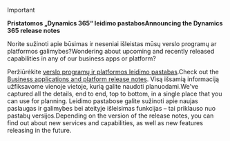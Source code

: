 > [!IMPORTANT]
> <span data-ttu-id="fa5fb-101">**Pristatomos „Dynamics 365“ leidimo pastabos**</span><span class="sxs-lookup"><span data-stu-id="fa5fb-101">**Announcing the Dynamics 365 release notes**</span></span>
>
> <span data-ttu-id="fa5fb-102">Norite sužinoti apie būsimas ir neseniai išleistas mūsų verslo programų ar platformos galimybes?</span><span class="sxs-lookup"><span data-stu-id="fa5fb-102">Wondering about upcoming and recently released capabilities in any of our business apps or platform?</span></span> 
> 
> <span data-ttu-id="fa5fb-103">Peržiūrėkite [verslo programų ir platformos leidimo pastabas](https://go.microsoft.com/fwlink/?linkid=2010158).</span><span class="sxs-lookup"><span data-stu-id="fa5fb-103">Check out the [Business applications and platform release notes](https://go.microsoft.com/fwlink/?linkid=2010158).</span></span> <span data-ttu-id="fa5fb-104">Visą išsamią informaciją užfiksavome vienoje vietoje, kurią galite naudoti planuodami.</span><span class="sxs-lookup"><span data-stu-id="fa5fb-104">We've captured all the details, end to end, top to bottom, in a single place that you can use for planning.</span></span> <span data-ttu-id="fa5fb-105">Leidimo pastabose galite sužinoti apie naujas paslaugas ir galimybes bei ateityje išleisimas funkcijas – tai priklauso nuo pastabų versijos.</span><span class="sxs-lookup"><span data-stu-id="fa5fb-105">Depending on the version of the release notes, you can find out about new services and capabilities, as well as new features releasing in the future.</span></span>
